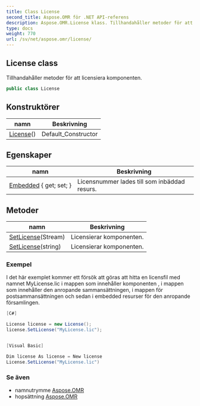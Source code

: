 ```yaml
---
title: Class License
second_title: Aspose.OMR för .NET API-referens
description: Aspose.OMR.License klass. Tillhandahåller metoder för att licensiera komponenten.
type: docs
weight: 770
url: /sv/net/aspose.omr/license/
---
```

## License class

Tillhandahåller metoder för att licensiera komponenten.

```csharp
public class License
```

## Konstruktörer

| namn | Beskrivning |
| --- | --- |
| [License](license/)() | Default_Constructor |

## Egenskaper

| namn | Beskrivning |
| --- | --- |
| [Embedded](../../aspose.omr/license/embedded/) { get; set; } | Licensnummer lades till som inbäddad resurs. |

## Metoder

| namn | Beskrivning |
| --- | --- |
| [SetLicense](../../aspose.omr/license/setlicense/#setlicense)(Stream) | Licensierar komponenten. |
| [SetLicense](../../aspose.omr/license/setlicense/#setlicense_1)(string) | Licensierar komponenten. |

### Exempel

I det här exemplet kommer ett försök att göras att hitta en licensfil med namnet MyLicense.lic i mappen som innehåller komponenten , i mappen som innehåller den anropande sammansättningen, i mappen för postsammansättningen och sedan i embedded resurser för den anropande församlingen.

```csharp
[C#]

License license = new License();
license.SetLicense("MyLicense.lic");


[Visual Basic]

Dim license As license = New license
License.SetLicense("MyLicense.lic")
```

### Se även

* namnutrymme [Aspose.OMR](../../aspose.omr/)
* hopsättning [Aspose.OMR](../../)


